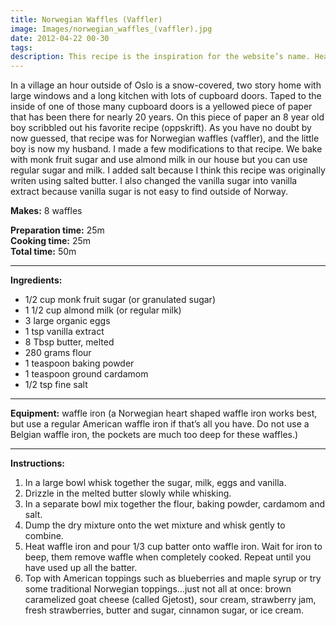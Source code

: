 ```yaml
---
title: Norwegian Waffles (Vaffler)
image: Images/norwegian_waffles_(vaffler).jpg
date: 2012-04-22 00-30
tags: 
description: This recipe is the inspiration for the website’s name. Heart shaped waffles are a popular snack in Norway. One of the first Norwegian recipes I ever learned was this one and it was taught to me by my husband, a real waffle loving Norwegian.
---
```

In a village an hour outside of Oslo is a snow-covered, two story home with large windows and a long kitchen with lots of cupboard doors. Taped to the inside of one of those many cupboard doors is a yellowed piece of paper that has been there for nearly 20 years. On this piece of paper an 8 year old boy scribbled out his favorite recipe (oppskrift). As you have no doubt by now guessed, that recipe was for Norwegian waffles (vaffler), and the little boy is now my husband. I made a few modifications to that recipe. We bake with monk fruit sugar and use almond milk in our house but you can use regular sugar and milk. I added salt because I think this recipe was originally writen using salted butter. I also changed the vanilla sugar into vanilla extract because vanilla sugar is not easy to find outside of Norway.

**Makes:** 8 waffles

**Preparation time:** 25m  
**Cooking time:** 25m  
**Total time:** 50m

---

**Ingredients:**

- 1/2 cup monk fruit sugar (or granulated sugar)
- 1 1/2 cup almond milk (or regular milk)
- 3 large organic eggs
- 1 tsp vanilla extract
- 8 Tbsp butter, melted
- 280 grams flour
- 1 teaspoon baking powder
- 1 teaspoon ground cardamom
- 1/2 tsp fine salt



---

**Equipment:** waffle iron (a Norwegian heart shaped waffle iron works best, but use a regular American waffle iron if that’s all you have. Do not use a Belgian waffle iron, the pockets are much too deep for these waffles.) 

---

**Instructions:**

1. In a large bowl whisk together the sugar, milk, eggs and vanilla.
1. Drizzle in the melted butter slowly while whisking.  
1. In a separate bowl mix together the flour, baking powder, cardamom and salt. 
1. Dump the dry mixture onto the wet mixture and whisk gently to combine.
1. Heat waffle iron and pour 1/3 cup batter onto waffle iron. Wait for iron to beep, them remove waffle when completely cooked. Repeat until you have used up all the batter. 
1. Top with American toppings such as blueberries and maple syrup or try some traditional Norwegian toppings...just not all at once: brown caramelized goat cheese (called Gjetost), sour cream, strawberry jam, fresh strawberries, butter and sugar, cinnamon sugar, or ice cream. 

